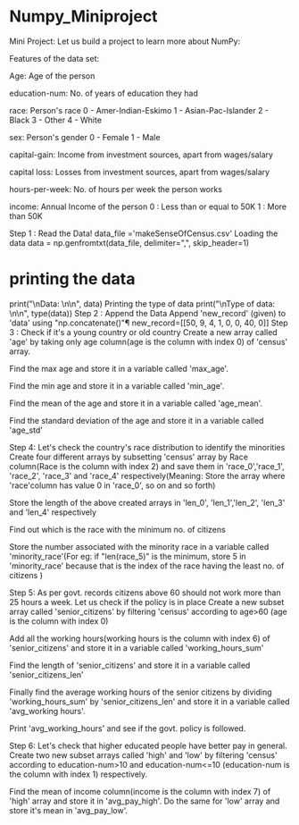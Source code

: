 # Numpy_Miniproject
Mini Project:
Let us build a project to learn more about NumPy:

Features of the data set:

Age: Age of the person

education-num: No. of years of education they had

race: Person's race 0 - Amer-Indian-Eskimo
1 - Asian-Pac-Islander
2 - Black
3 - Other
4 - White

sex: Person's gender 0 - Female
1 - Male

capital-gain: Income from investment sources, apart from wages/salary

capital loss: Losses from investment sources, apart from wages/salary

hours-per-week: No. of hours per week the person works

income: Annual Income of the person
0 : Less than or equal to 50K
1 : More than 50K

Step 1 : Read the Data!
data_file ='makeSenseOfCensus.csv'
Loading the data
data = np.genfromtxt(data_file, delimiter=",", skip_header=1)

#  printing the data

print("\nData: \n\n", data)
Printing the type of data
print("\nType of data: \n\n", type(data))
Step 2 : Append the Data
Append 'new_record' (given) to 'data' using "np.concatenate()"¶
new_record=[[50, 9, 4, 1, 0, 0, 40, 0]]
Step 3 : Check if it's a young country or old country
Create a new array called 'age' by taking only age column(age is the column with index 0) of 'census' array.

Find the max age and store it in a variable called 'max_age'.

Find the min age and store it in a variable called 'min_age'.

Find the mean of the age and store it in a variable called 'age_mean'.

Find the standard deviation of the age and store it in a variable called 'age_std'

Step 4: Let's check the country's race distribution to identify the minorities
Create four different arrays by subsetting 'census' array by Race column(Race is the column with index 2) and save them in 'race_0','race_1', 'race_2', 'race_3' and 'race_4' respectively(Meaning: Store the array where 'race'column has value 0 in 'race_0', so on and so forth)

Store the length of the above created arrays in 'len_0', 'len_1','len_2', 'len_3' and 'len_4' respectively

Find out which is the race with the minimum no. of citizens

Store the number associated with the minority race in a variable called 'minority_race'(For eg: if "len(race_5)" is the minimum, store 5 in 'minority_race' because that is the index of the race having the least no. of citizens )

Step 5: As per govt. records citizens above 60 should not work more than 25 hours a week. Let us check if the policy is in place
Create a new subset array called 'senior_citizens' by filtering 'census' according to age>60 (age is the column with index 0)

Add all the working hours(working hours is the column with index 6) of 'senior_citizens' and store it in a variable called 'working_hours_sum'

Find the length of 'senior_citizens' and store it in a variable called 'senior_citizens_len'

Finally find the average working hours of the senior citizens by dividing 'working_hours_sum' by 'senior_citizens_len' and store it in a variable called 'avg_working hours'.

Print 'avg_working_hours' and see if the govt. policy is followed.

Step 6: Let's check that higher educated people have better pay in general.
Create two new subset arrays called 'high' and 'low' by filtering 'census' according to education-num>10 and education-num<=10 (education-num is the column with index 1) respectively.

Find the mean of income column(income is the column with index 7) of 'high' array and store it in 'avg_pay_high'. Do the same for 'low' array and store it's mean in 'avg_pay_low'.
